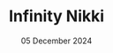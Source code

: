---
layout: post
date: 05 December 2024
title: Infinity Nikki
developer: Infold Games
card-image: 0
banner-image: 0
banner-offset: 75
---